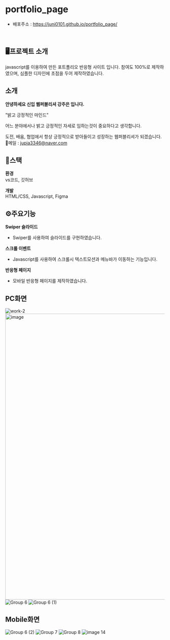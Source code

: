# portfolio_page
- 배포주소 : https://juni0101.github.io/portfolio_page/
<br>

## 🖥프로젝트 소개
javascript를 이용하여 만든 포트폴리오 반응형 사이트 입니다.
참여도 100%로 제작하였으며, 심플한 디자인에 초점을 두어 제작하였습니다. 
<br>


## 소개
**안녕하세요 신입 웹퍼블리셔 강주은 입니다.**

"밝고 긍정적인 마인드"

어느 분야에서나 밝고 긍정적인 자세로
임하는것이 중요하다고 생각합니다.

도전, 배움, 협업에서 항상 긍정적으로 받아들이고
성장하는 웹퍼블리셔가 되겠습니다.
💌메일 : jupia3346@naver.com 
<br>

## 🔧스택 
**환경** <br>
 vs코드, 깃허브 

**개발** <br>
HTML/CSS, Javascript, Figma 


## ⚙주요기능
**Swiper 슬라이드** <br>
- Swiper를 사용하여 슬라이드를 구현하였습니다.
  

**스크롤 이벤트** <br>
- Javascript를 사용하여 스크롤시 텍스트모션과 메뉴바가 이동하는 기능입니다.  		   
  

**반응형 페이지** <br>
- 모바일 반응형 페이지를 제작하였습니다.




## PC화면
![work-2](https://github.com/juni0101/portfolio_page/assets/122968167/c6e9f322-2ea3-4f04-a2b7-cc30398a6f9f) 
<img width="900" alt="image" src="https://github.com/juni0101/portfolio_page/assets/122968167/0958e5ec-60a8-4524-9b27-8d94e8bac445">
![Group 6](https://github.com/juni0101/portfolio_page/assets/122968167/9cd72193-a972-4c27-9ee2-6da53e6dfde4)
![Group 6 (1)](https://github.com/juni0101/portfolio_page/assets/122968167/eb390e28-55e2-4831-bf55-d2d1de2916e0)


## Mobile화면
![Group 6 (2)](https://github.com/juni0101/portfolio_page/assets/122968167/3e2730d7-0ea8-409b-8b4d-1c54ccba6de0)
![Group 7](https://github.com/juni0101/portfolio_page/assets/122968167/ff3e16e4-4207-4a4e-9bbc-651e46674b8f)
![Group 8](https://github.com/juni0101/portfolio_page/assets/122968167/52936565-c0ab-49a3-a234-54e895cd7a4d)
![image 14](https://github.com/juni0101/portfolio_page/assets/122968167/be0fe2d1-7656-44de-a2a6-a43d479f1020)
